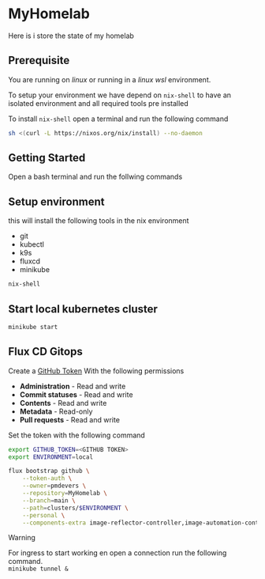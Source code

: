 # MyHomelab
Here is i store the state of my homelab

## Prerequisite

You are running on *linux* or running in a *linux wsl* environment.

To setup your environment we have depend on `nix-shell` to have an isolated environment and all required tools pre installed

To install `nix-shell` open a terminal and run the following command 

```bash
sh <(curl -L https://nixos.org/nix/install) --no-daemon 
```

## Getting Started

Open a bash terminal and run the follwing commands

## Setup environment
this will install the following tools in the nix environment

- git
- kubectl
- k9s
- fluxcd
- minikube

```bash
nix-shell
```

## Start local kubernetes cluster

```bash
minikube start
```

## Flux CD Gitops

Create a [GitHub Token](https://github.com/settings/tokens?type=beta) With the following permissions

- **Administration** - Read and write
- **Commit statuses** - Read and write
- **Contents** - Read and write
- **Metadata** - Read-only 
- **Pull requests** - Read and write

Set the token with the following command

```bash
export GITHUB_TOKEN=<GITHUB TOKEN>
export ENVIRONMENT=local

flux bootstrap github \
    --token-auth \
    --owner=pmdevers \
    --repository=MyHomelab \
    --branch=main \
    --path=clusters/$ENVIRONMENT \
    --personal \
    --components-extra image-reflector-controller,image-automation-controller
```

> [!WARNING]  
> For ingress to start working en open a connection run the following command.  
> `minikube tunnel &`
